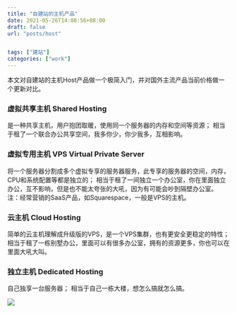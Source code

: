 ```yaml
---
title: "自建站的主机产品"
date: 2021-05-26T14:08:56+08:00
draft: false
url: "posts/host"


tags: ["建站"]
categories: ["work"]
---
```


本文对自建站的主机Host产品做一个极简入门，并对国外主流产品当前价格做一个更新对比。

### 虚拟共享主机 Shared Hosting

是一种共享主机，用户抱团取暖，使用同一个服务器的内存和空间等资源；
相当于租了一个联合办公共享空间，我多你少，你少我多，互相影响。

### 虚拟专用主机 VPS Virtual Private Server

将一个服务器分割成多个虚拟专享的服务器服务，此专享的服务器的空间，内存，CPU和系统配置等都是独立的；
相当于租了一间独立一个办公室，你在里面独立办公，互不影响，但是也不能太夸张的大吼，因为有可能会吵到隔壁办公室。
注：经常营销的SaaS产品，如Squarespace，一般是VPS的主机。

### 云主机 Cloud Hosting

简单的云主机理解成升级版的VPS，是一个VPS集群，也有更安全更稳定的特性；
相当于租了一栋别墅办公，里面可以有很多办公室，拥有的资源更多，你也可以在里面大吼大叫。

### 独立主机 Dedicated Hosting

自己独享一台服务器；
相当于自己一栋大楼，想怎么搞就怎么搞。

![](/img/hostplan.png)

